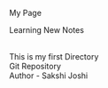 My Page 

Learning New Notes 

<br>
This is my first Directory 

<br>
Git Repository

<br>
Author - Sakshi Joshi 




